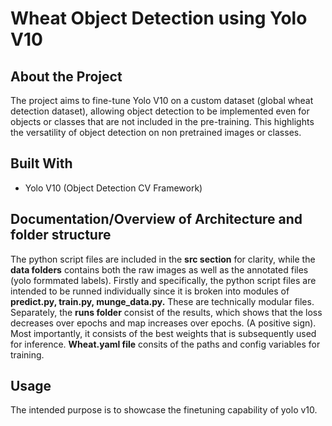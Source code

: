 # **Wheat Object Detection using Yolo V10**

## **About the Project**
The project aims to fine-tune Yolo V10 on a custom dataset (global wheat detection dataset), allowing object detection to be implemented even for objects or classes that are not included in the pre-training. This highlights the versatility of object detection on non pretrained images or classes.

## **Built With**
* Yolo V10 (Object Detection CV Framework)

## **Documentation/Overview of Architecture and folder structure**
The python script files are included in the **src section** for clarity, while the **data folders** contains both the raw images as well as the annotated files (yolo formmated labels). Firstly and specifically, the python script files are intended to be runned individually since it is broken into modules of **predict.py, train.py, munge_data.py.** These are technically modular files. Separately, the **runs folder** consist of the results, which shows that the loss decreases over epochs and map increases over epochs. (A positive sign). Most importantly, it consists of the best weights that is subsequently used for inference. **Wheat.yaml file** consits of the paths and config variables for training.

## Usage
The intended purpose is to showcase the finetuning capability of yolo v10.
